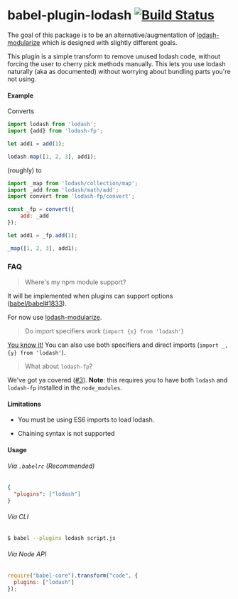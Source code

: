 babel-plugin-lodash [![Build Status](https://travis-ci.org/megawac/babel-plugin-lodash.svg?branch=master)](https://travis-ci.org/megawac/babel-plugin-lodash)
==============

The goal of this package is to be an alternative/augmentation of [lodash-modularize](https://github.com/megawac/lodash-modularize) which is designed with slightly different goals.

This plugin is a simple transform to remove unused lodash code, without forcing the user to cherry pick methods manually. This lets you use lodash naturally (aka as documented) without worrying about bundling parts you're not using.


#### Example

Converts

```js
import lodash from 'lodash';
import {add} from 'lodash-fp';

let add1 = add(1);

lodash.map([1, 2, 3], add1);
```

(roughly) to 

```js
import _map from 'lodash/collection/map';
import _add from 'lodash/math/add';
import convert from 'lodash-fp/convert';

const _fp = convert({
    add: _add
});

let add1 = _fp.add(1);

_map([1, 2, 3], add1);
```

### FAQ

> Where's my npm module support?

It will be implemented when plugins can support options ([babel/babel#1833](https://github.com/babel/babel/issues/1833)).

For now use [lodash-modularize](https://github.com/megawac/lodash-modularize).

> Do import specifiers work (`import {x} from 'lodash'`)

[You know it!](https://github.com/megawac/babel-plugin-lodash/blob/master/test/fixtures/multi-mix-usage/actual.js) You can also use both specifiers and direct imports (`import _, {y} from 'lodash'`).

> What about `lodash-fp`?

We've got ya covered ([#3](https://github.com/megawac/babel-plugin-lodash/pull/3)). **Note**: this requires you to have both `lodash` and `lodash-fp` installed in the `node_modules`.

#### Limitations

- You must be using ES6 imports to load lodash.

- Chaining syntax is not supported

#### Usage

###### Via `.babelrc` (Recommended)

```json
{
  "plugins": ["lodash"]
}
```

###### Via CLI

```sh
$ babel --plugins lodash script.js
```

###### Via Node API

```javascript
require("babel-core").transform("code", {
  plugins: ["lodash"]
});
```
